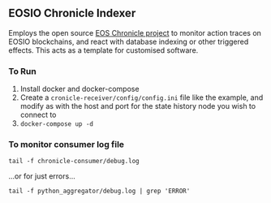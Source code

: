 ## EOSIO Chronicle Indexer

Employs the open source [EOS Chronicle project](https://github.com/EOSChronicleProject/eos-chronicle) to monitor action traces on EOSIO blockchains, and react with database indexing or other triggered effects. This acts as a template for customised software.

### To Run

1) Install docker and docker-compose
2) Create a `cronicle-receiver/config/config.ini` file like the example, and modify as with the host and port for the state history node you wish to connect to
3) `docker-compose up -d`

### To monitor consumer log file
`tail -f chronicle-consumer/debug.log`

...or for just errors...

`tail -f python_aggregator/debug.log | grep 'ERROR'`

